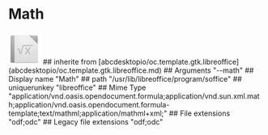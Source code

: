 # Math
<img src='icons/libreoffice-math.svg' height='64px' width='64px'>
## inherite from
[abcdesktopio/oc.template.gtk.libreoffice](abcdesktopio/oc.template.gtk.libreoffice.md)
## Arguments
"--math"
## Display name
"Math"
## path
"/usr/lib/libreoffice/program/soffice"
## uniquerunkey
"libreoffice"
## Mime Type
"application/vnd.oasis.opendocument.formula;application/vnd.sun.xml.math;application/vnd.oasis.opendocument.formula-template;text/mathml;application/mathml+xml;"
## File extensions
"odf;odc"
## Legacy file extensions
"odf;odc"
